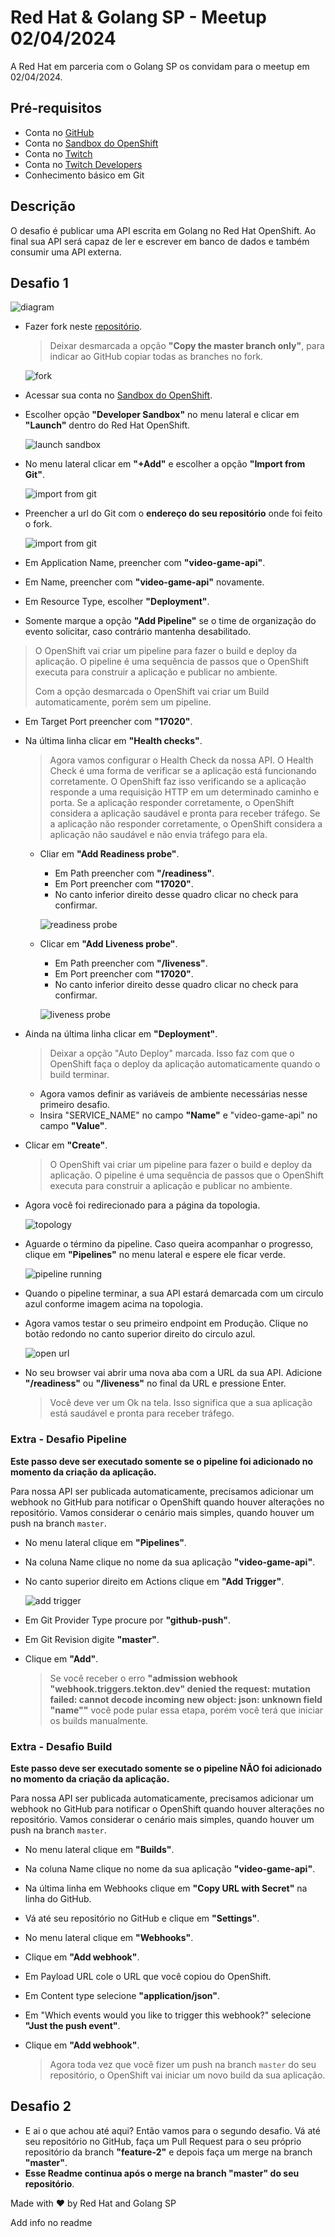 # Red Hat & Golang SP - Meetup 02/04/2024

A Red Hat em parceria com o Golang SP os convidam para o meetup em 02/04/2024.

## Pré-requisitos

- Conta no [GitHub](https://github.com)
- Conta no [Sandbox do OpenShift](https://console.redhat.com/openshift/sandbox)
- Conta no [Twitch](https://www.twitch.tv)
- Conta no [Twitch Developers](https://dev.twitch.tv)
- Conhecimento básico em Git

## Descrição

O desafio é publicar uma API escrita em Golang no Red Hat OpenShift. Ao final sua API será capaz de ler e escrever em banco de dados e também consumir uma API externa.

## Desafio 1

![diagram](/assets/diagrams/diagram_1.jpeg)

- Fazer fork neste [repositório](https://github.com/gandarez/redhat-meetup-2024-04-02).

  > Deixar desmarcada a opção **"Copy the master branch only"**, para indicar ao GitHub copiar todas as branches no fork.

  ![fork](/assets/screenshots/Screenshot_fork.png)

- Acessar sua conta no [Sandbox do OpenShift](https://console.redhat.com/openshift/sandbox).
- Escolher opção **"Developer Sandbox"** no menu lateral e clicar em **"Launch"** dentro do Red Hat OpenShift.

    ![launch sandbox](/assets/screenshots/Screenshot_launch_sandbox.png)

- No menu lateral clicar em **"+Add"** e escolher a opção **"Import from Git"**.

    ![import from git](/assets/screenshots/Screenshot_import_from_git.png)

- Preencher a url do Git com o **endereço do seu repositório** onde foi feito o fork.

    ![import from git](/assets/screenshots/Screenshot_import_from_git_2.png)

- Em Application Name, preencher com **"video-game-api"**.
- Em Name, preencher com **"video-game-api"** novamente.
- Em Resource Type, escolher **"Deployment"**.
- Somente marque a opção **"Add Pipeline"** se o time de organização do evento solicitar, caso contrário mantenha desabilitado.

> O OpenShift vai criar um pipeline para fazer o build e deploy da aplicação. O pipeline é uma sequência de passos que o OpenShift executa para construir a aplicação e publicar no ambiente.
>
> Com a opção desmarcada o OpenShift vai criar um Build automaticamente, porém sem um pipeline.

- Em Target Port preencher com **"17020"**.
- Na última linha clicar em **"Health checks"**.

  > Agora vamos configurar o Health Check da nossa API. O Health Check é uma forma de verificar se a aplicação está funcionando corretamente. O OpenShift faz isso verificando se a aplicação responde a uma requisição HTTP em um determinado caminho e porta. Se a aplicação responder corretamente, o OpenShift considera a aplicação saudável e pronta para receber tráfego. Se a aplicação não responder corretamente, o OpenShift considera a aplicação não saudável e não envia tráfego para ela.

  - Cliar em **"Add Readiness probe"**.
    - Em Path preencher com **"/readiness"**.
    - Em Port preencher com **"17020"**.
    - No canto inferior direito desse quadro clicar no check para confirmar.

    ![readiness probe](/assets/screenshots/Screenshot_readiness_probe.png)

  - Clicar em **"Add Liveness probe"**.
    - Em Path preencher com **"/liveness"**.
    - Em Port preencher com **"17020"**.
    - No canto inferior direito desse quadro clicar no check para confirmar.

    ![liveness probe](/assets/screenshots/Screenshot_liveness_probe.png)

- Ainda na última linha clicar em **"Deployment"**.

  > Deixar a opção "Auto Deploy" marcada. Isso faz com que o OpenShift faça o deploy da aplicação automaticamente quando o build terminar.

  - Agora vamos definir as variáveis de ambiente necessárias nesse primeiro desafio.
  - Insira "SERVICE_NAME" no campo **"Name"** e "video-game-api" no campo **"Value"**.

- Clicar em **"Create"**.

    > O OpenShift vai criar um pipeline para fazer o build e deploy da aplicação. O pipeline é uma sequência de passos que o OpenShift executa para construir a aplicação e publicar no ambiente.

- Agora você foi redirecionado para a página da topologia.

  ![topology](/assets/screenshots/Screenshot_topology.png)

- Aguarde o término da pipeline. Caso queira acompanhar o progresso, clique em **"Pipelines"** no menu lateral e espere ele ficar verde.

    ![pipeline running](/assets/screenshots/Screenshot_pipeline_running.png)

- Quando o pipeline terminar, a sua API estará demarcada com um circulo azul conforme imagem acima na topologia.
- Agora vamos testar o seu primeiro endpoint em Produção. Clique no botão redondo no canto superior direito do circulo azul.

  ![open url](/assets/screenshots/Screenshot_open_url.png)

- No seu browser vai abrir uma nova aba com a URL da sua API. Adicione **"/readiness"** ou **"/liveness"** no final da URL e pressione Enter.

  > Você deve ver um Ok na tela. Isso significa que a sua aplicação está saudável e pronta para receber tráfego.

### Extra - Desafio Pipeline

**Este passo deve ser executado somente se o pipeline foi adicionado no momento da criação da aplicação.**

Para nossa API ser publicada automaticamente, precisamos adicionar um webhook no GitHub para notificar o OpenShift quando houver alterações no repositório. Vamos considerar o cenário mais simples, quando houver um push na branch `master`.

- No menu lateral clique em **"Pipelines"**.
- Na coluna Name clique no nome da sua aplicação **"video-game-api"**.
- No canto superior direito em Actions clique em **"Add Trigger"**.

  ![add trigger](/assets/screenshots/Screenshot_add_trigger.png)

- Em Git Provider Type procure por **"github-push"**.
- Em Git Revision digite **"master"**.
- Clique em **"Add"**.

  > Se você receber o erro **"admission webhook "webhook.triggers.tekton.dev" denied the request: mutation failed: cannot decode incoming new object: json: unknown field "name""** você pode pular essa etapa, porém você terá que iniciar os builds manualmente.

### Extra - Desafio Build

**Este passo deve ser executado somente se o pipeline NÃO foi adicionado no momento da criação da aplicação.**

Para nossa API ser publicada automaticamente, precisamos adicionar um webhook no GitHub para notificar o OpenShift quando houver alterações no repositório. Vamos considerar o cenário mais simples, quando houver um push na branch `master`.

- No menu lateral clique em **"Builds"**.
- Na coluna Name clique no nome da sua aplicação **"video-game-api"**.
- Na última linha em Webhooks clique em **"Copy URL with Secret"** na linha do GitHub.
- Vá até seu repositório no GitHub e clique em **"Settings"**.
- No menu lateral clique em **"Webhooks"**.
- Clique em **"Add webhook"**.
- Em Payload URL cole o URL que você copiou do OpenShift.
- Em Content type selecione **"application/json"**.
- Em "Which events would you like to trigger this webhook?" selecione **"Just the push event"**.
- Clique em **"Add webhook"**.

  > Agora toda vez que você fizer um push na branch `master` do seu repositório, o OpenShift vai iniciar um novo build da sua aplicação.

## Desafio 2

- E ai o que achou até aqui? Então vamos para o segundo desafio. Vá até seu repositório no GitHub, faça um Pull Request para o seu próprio repositório da branch **"feature-2"** e depois faça um merge na branch **"master"**.
- **Esse Readme continua após o merge na branch "master" do seu repositório**.

Made with :heart: by Red Hat and Golang SP

Add info no readme